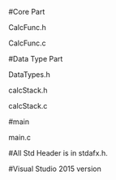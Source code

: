 #Core Part

CalcFunc.h

CalcFunc.c

#Data Type Part

DataTypes.h

calcStack.h

calcStack.c

#main

main.c

#All Std Header is in stdafx.h.


#Visual Studio 2015 version
